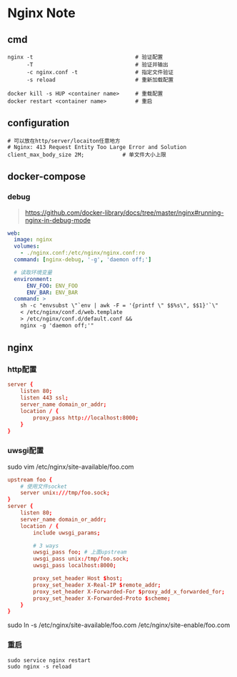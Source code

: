 Nginx Note
===========

cmd
---

    nginx -t                                # 验证配置
          -T                                # 验证并输出
          -c nginx.conf -t                  # 指定文件验证
          -s reload                         # 重新加载配置

    docker kill -s HUP <container name>     # 重载配置
    docker restart <container name>         # 重启

configuration
-------------

    # 可以放在http/server/locaiton任意地方
    # Nginx: 413 Request Entity Too Large Error and Solution
    client_max_body_size 2M;            # 单文件大小上限

docker-compose
--------------

### debug

> https://github.com/docker-library/docs/tree/master/nginx#running-nginx-in-debug-mode

``` yaml
web:
  image: nginx
  volumes:
    - ./nginx.conf:/etc/nginx/nginx.conf:ro
  command: [nginx-debug, '-g', 'daemon off;']

  # 读取环境变量
  environment:
      ENV_FOO: ENV_FOO
      ENV_BAR: ENV_BAR
  command: >
    sh -c "envsubst \"`env | awk -F = '{printf \" $$%s\", $$1}'`\"
    < /etc/nginx/conf.d/web.template
    > /etc/nginx/conf.d/default.conf &&
    nginx -g 'daemon off;'"
```

nginx
-----

### http配置

``` conf
server {
    listen 80;
    listen 443 ssl;
    server_name domain_or_addr;
    location / {
        proxy_pass http://localhost:8000;
    }
}
```

### uwsgi配置

sudo vim /etc/nginx/site-available/foo.com

``` conf
upstream foo {
    # 使用文件socket
    server unix:///tmp/foo.sock;
}
server {
    listen 80;
    server_name domain_or_addr;
    location / {
        include uwsgi_params;

        # 3 ways
        uwsgi_pass foo; # 上面upstream
        uwsgi_pass unix:/tmp/foo.sock;
        uwsgi_pass localhost:8000;

        proxy_set_header Host $host;
        proxy_set_header X-Real-IP $remote_addr;
        proxy_set_header X-Forwarded-For $proxy_add_x_forwarded_for;
        proxy_set_header X-Forwarded-Proto $scheme;
    }
}
```

sudo ln -s /etc/nginx/site-available/foo.com /etc/nginx/site-enable/foo.com

### 重启

    sudo service nginx restart
    sudo nginx -s reload
